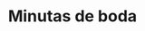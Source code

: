 ---
metaTitle: Minutas de boda | Repro Disseny
metaDescription: Minutas de boda personalizadas con calidad profesional en Cataluña.
keywords:
- minutas de boda
searchTerms:
- minutas de boda
image: /img/productos/mockupProduct.webp
galleryImages: []
alt: alt descripció de la foto
slug: minutas-boda
category: eventos
sku: 01-EVEN-0013
price: 0
brand: Reprodisseny
inStock: true
formFields: []
ratingValue: 0
reviewCount: 0
schemaType: Product
type: producto
title: Minutas de boda
description: descripción genérica de mi producto para probar
priceCurrency: EUR
schema:
  '@type': Product
  name: Minutas de boda
  description: descripción genérica de mi producto para probar
  image: https://reprodisseny.com/img/productos/mockupProduct.webp
  sku: 01-EVEN-0013
  brand:
    '@type': Organization
    name: Repro Disseny
  offers:
    '@type': Offer
    price: 0
    priceCurrency: EUR
    availability: https://schema.org/InStock
nav: Minutas de boda
faqs: []
---